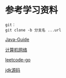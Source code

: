 # 参考学习资料

```
git：
git clone -b 分支名 ...url
```



[Java-Guide](https://github.com/Snailclimb/JavaGuide)

[计算机网络]([https://github.com/Rouzip/learning_notes/blob/master/%E8%AE%A1%E7%AE%97%E6%9C%BA%E7%BD%91%E7%BB%9C%E7%AC%94%E8%AE%B0.md](https://github.com/Rouzip/learning_notes/blob/master/计算机网络笔记.md))

[leetcode-go](https://github.com/halfrost/LeetCode-Go)

[jdk源码](https://github.com/kangjianwei/LearningJDK)

